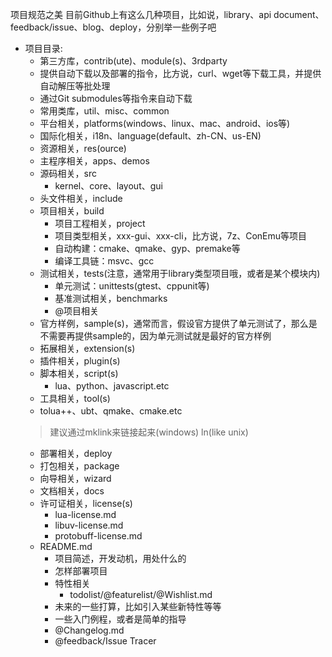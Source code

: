 项目规范之美
目前Github上有这么几种项目，比如说，library、api document、feedback/issue、blog、deploy，分别举一些例子吧

 - 项目目录:
   - 第三方库，contrib(ute)、module(s)、3rdparty
    - 提供自动下载以及部署的指令，比方说，curl、wget等下载工具，并提供自动解压等批处理
    - 通过Git submodules等指令来自动下载
   - 常用类库，util、misc、common
   - 平台相关，platforms(windows、linux、mac、android、ios等)
   - 国际化相关，i18n、language(default、zh-CN、us-EN)
   - 资源相关，res(ource)
   - 主程序相关，apps、demos
   - 源码相关，src
     - kernel、core、layout、gui
   - 头文件相关，include
   - 项目相关，build
     - 项目工程相关，project
     - 项目类型相关，xxx-gui、xxx-cli，比方说，7z、ConEmu等项目
     - 自动构建：cmake、qmake、gyp、premake等
     - 编译工具链：msvc、gcc
   - 测试相关，tests(注意，通常用于library类型项目哦，或者是某个模块内)
     - 单元测试：unittests(gtest、cppunit等)
     - 基准测试相关，benchmarks
     - @项目相关
   - 官方样例，sample(s)，通常而言，假设官方提供了单元测试了，那么是不需要再提供sample的，因为单元测试就是最好的官方样例
   - 拓展相关，extension(s)
   - 插件相关，plugin(s)
   - 脚本相关，script(s)
     - lua、python、javascript.etc
   - 工具相关，tool(s)
    - tolua++、ubt、qmake、cmake.etc
    >建议通过mklink来链接起来(windows) ln(like unix)
   - 部署相关，deploy
   - 打包相关，package
   - 向导相关，wizard
   - 文档相关，docs
   - 许可证相关，license(s)
     - lua-license.md
     - libuv-license.md
     - protobuff-license.md
   - README.md
     - 项目简述，开发动机，用处什么的
     - 怎样部署项目
     - 特性相关
       - todolist/@featurelist/@Wishlist.md
     - 未来的一些打算，比如引入某些新特性等等
     - 一些入门例程，或者是简单的指导
     - @Changelog.md
     - @feedback/Issue Tracer
